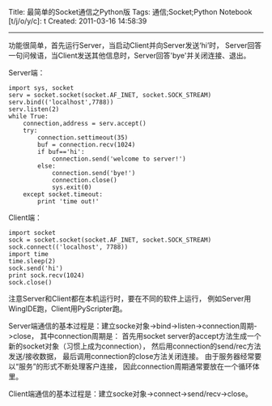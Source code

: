Title: 最简单的Socket通信之Python版
Tags: 通信;Socket;Python
Notebook [t/j/o/y/c]: t
Created: 2011-03-16 14:58:39

------

功能很简单，首先运行Server，当启动Client并向Server发送‘hi’时，
Server回答一句问候语，当Client发送其他信息时，Server回答'bye'并关闭连接、退出。

Server端：

    import sys, socket 
    serv = socket.socket(socket.AF_INET, socket.SOCK_STREAM) 
    serv.bind(('localhost',7788)) 
    serv.listen(2) 
    while True: 
        connection,address = serv.accept() 
        try: 
            connection.settimeout(35) 
            buf = connection.recv(1024) 
            if buf=='hi': 
                connection.send('welcome to server!') 
            else: 
                connection.send('bye!') 
                connection.close() 
                sys.exit(0) 
        except socket.timeout: 
            print 'time out!' 

Client端：

    import socket 
    sock = socket.socket(socket.AF_INET, socket.SOCK_STREAM) 
    sock.connect(('localhost', 7788)) 
    import time 
    time.sleep(2) 
    sock.send('hi') 
    print sock.recv(1024) 
    sock.close() 

注意Server和Client都在本机运行时，要在不同的软件上运行，
例如Server用WingIDE跑，Client用PyScripter跑。

Server端通信的基本过程是：建立socke对象->bind->listen->connection周期->close，
其中connection周期是：
首先用socket server的accept方法生成一个新的socket对象（习惯上成为connection），
然后用connection的send/rec方法发送/接收数据，
最后调用connection的close方法关闭连接。
由于服务器经常要以“服务”的形式不断处理客户连接，
因此connection周期通常要放在一个循环体里。

Client端通信的基本过程是：建立socke对象->connect->send/recv->close。

